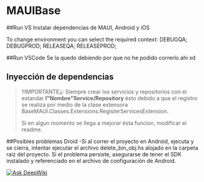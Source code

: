# MAUIBase

  ##Run VS
  Instalar dependencias de MAUI, Android y iOS

  To change environment you can select the required context:
  DEBUGQA;
  DEBUGPROD;
  RELEASEQA;
  RELEASEPROD;




  ##Run VSCode
  Se la quedo debiendo por que no he podido correrlo ahi xd

  ## Inyección de dependencias
  >!!IMPORTANTE¡¡: Siempre crear los servicios y repositorios con el estandar **I"Nombre"Service/Repository**
  ésto debido a que el registro se realiza por medio de la clase extensora BaseMAUI.Classes.Extensions.RegisterServicesExtension.<p>
  Si en algun momento se llega a mejorar ésta funcion, modificar el readme.
  

  ##Posibles problemas Droid
  -Si al correr el proyecto en Android, ejecuta y se cierra, intentar ejecutar el archivo delete_bin_obj.hs alojado en la carpeta raiz del proyecto.
	Si el problema persiste, asegurarse de tener el SDK instalado y referenciado en el archivo de configuración de Android.


 [![Ask DeepWiki](https://deepwiki.com/badge.svg)](https://deepwiki.com/WillianPaboon/MAUIBase)
